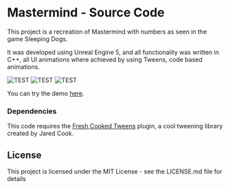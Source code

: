 # Mastermind - Source Code

This project is a recreation of Mastermind with numbers as seen in the game Sleeping Dogs.

It was developed using Unreal Engine 5, and all functionality was written in C++, all UI animations where achieved by using Tweens, code based animations.

![TEST](repo_gifs/short_show.gif)
![TEST](https://media.giphy.com/media/yr7n0u3qzO9nG/giphy.gif)
![TEST](https://media.giphy.com/media/yr7n0u3qzO9nG/giphy.gif)

You can try the demo [here](TBA).

### Dependencies

This code requires the [Fresh Cooked Tweens](https://github.com/jdcook/fresh_cooked_tweens) plugin, a cool tweening library created by Jared Cook.

## License

This project is licensed under the MIT License - see the LICENSE.md file for details
